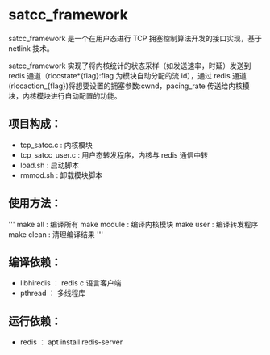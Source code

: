 # satcc_framework

satcc_framework 是一个在用户态进行 TCP 拥塞控制算法开发的接口实现，基于 netlink 技术。

satcc_framework 实现了将内核统计的状态采样（如发送速率，时延）发送到 redis 通道（rlccstate\*{flag}:flag 为模块自动分配的流 id），通过 redis 通道(rlccaction\_{flag})将想要设置的拥塞参数:cwnd，pacing_rate 传送给内核模块，内核模块进行自动配置的功能。

## 项目构成：

- tcp_satcc.c : 内核模块
- tcp_satcc_user.c : 用户态转发程序，内核与 redis 通信中转
- load.sh : 启动脚本
- rmmod.sh : 卸载模块脚本

## 使用方法：

'''
make all : 编译所有
make module : 编译内核模块
make user : 编译转发程序
make clean : 清理编译结果
'''

## 编译依赖：

- libhiredis ： redis c 语言客户端
- pthread ： 多线程库

## 运行依赖：

- redis ： apt install redis-server
